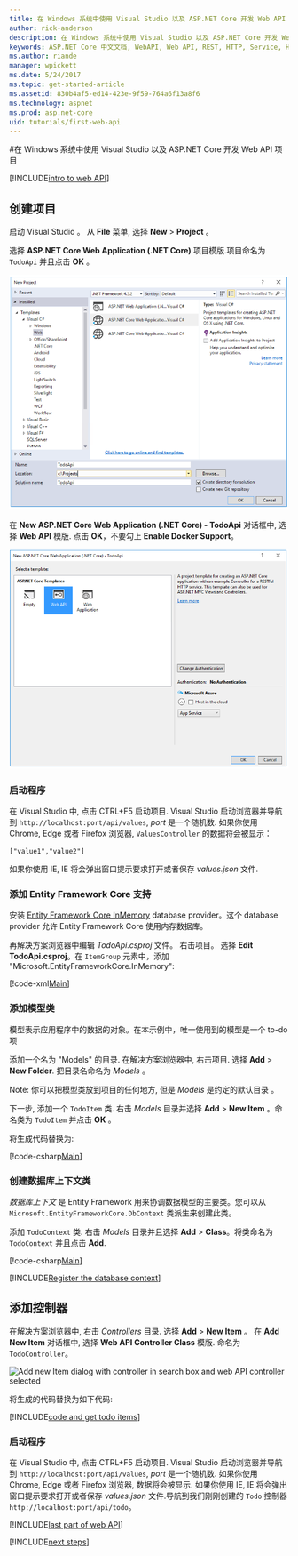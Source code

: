 ```yaml
---
title: 在 Windows 系统中使用 Visual Studio 以及 ASP.NET Core 开发 Web API 项目 | Microsoft 文档（中文文档）
author: rick-anderson
description: 在 Windows 系统中使用 Visual Studio 以及 ASP.NET Core 开发 Web API 项目
keywords: ASP.NET Core 中文文档, WebAPI, Web API, REST, HTTP, Service, HTTP Service
ms.author: riande
manager: wpickett
ms.date: 5/24/2017
ms.topic: get-started-article
ms.assetid: 830b4af5-ed14-423e-9f59-764a6f13a8f6
ms.technology: aspnet
ms.prod: asp.net-core
uid: tutorials/first-web-api
---
```


<!--#Create a web API with ASP.NET Core MVC and Visual Studio for Windows-->
#在 Windows 系统中使用 Visual Studio 以及 ASP.NET Core 开发 Web API 项目

<!-- WARNING: The code AND images in this doc are used by uid: tutorials/web-api-vsc, tutorials/first-web-api-mac and tutorials/first-web-api. If you change any code/images in this tutorial, update uid: tutorials/web-api-vsc -->

[!INCLUDE[intro to web API](../includes/webApi/intro.md)]

<!--## Create the project-->
## 创建项目

<!--From Visual Studio, select **File** menu, > **New** > **Project**.-->
启动 Visual Studio 。 从 **File** 菜单, 选择 **New** > **Project** 。

<!--Select the **ASP.NET Core Web Application (.NET Core)** project template. Name the project `TodoApi` and select **OK**.-->
选择 **ASP.NET Core Web Application (.NET Core)** 项目模版.项目命名为 ``TodoApi`` 并且点击 **OK** 。

![New project dialog](first-web-api/_static/new-project.png)

<!--In the **New ASP.NET Core Web Application (.NET Core) - TodoApi** dialog, select the **Web API** template. Select **OK**. Do **not** select **Enable Docker Support**.-->
在 **New ASP.NET Core Web Application (.NET Core) - TodoApi** 对话框中, 选择 **Web API** 模版. 点击 **OK**，不要勾上 **Enable Docker Support**。

![New ASP.NET Web Application dialog with Web API project template selected from ASP.NET Core Templates](first-web-api/_static/web-api-project.png)

<!--### Launch the app-->
### 启动程序

<!--In Visual Studio, press CTRL+F5 to launch the app. Visual Studio launches a browser and navigates to `http://localhost:port/api/values`, where *port* is a randomly chosen port number. If you're using Chrome, Edge or Firefox, the `ValuesController` data will be displayed:-->
在 Visual Studio 中, 点击 CTRL+F5 启动项目. Visual Studio 启动浏览器并导航到 `http://localhost:port/api/values`,  *port* 是一个随机数. 如果你使用 Chrome, Edge 或者 Firefox 浏览器, `ValuesController` 的数据将会被显示：

```
["value1","value2"]
``` 

<!--If you're using IE, you are prompted to open or save the *values.json* file.-->
如果你使用 IE, IE 将会弹出窗口提示要求打开或者保存 *values.json* 文件.

<!--### Add support for Entity Framework Core-->
### 添加 Entity Framework Core 支持

<!--Install the [Entity Framework Core InMemory](https://docs.microsoft.com/en-us/ef/core/providers/in-memory/) database provider. This database provider allows Entity Framework Core to be used with an in-memory database.-->
安装 [Entity Framework Core InMemory](https://docs.microsoft.com/en-us/ef/core/providers/in-memory/) database provider。这个 database provider 允许 Entity Framework Core 使用内存数据库。

<!--Edit the *TodoApi.csproj* file. In Solution Explorer, right-click the project. Select **Edit TodoApi.csproj**. In the `ItemGroup` element, add "Microsoft.EntityFrameworkCore.InMemory":-->
再解决方案浏览器中编辑 *TodoApi.csproj* 文件。 右击项目。 选择 **Edit TodoApi.csproj**。在 `ItemGroup` 元素中，添加 "Microsoft.EntityFrameworkCore.InMemory":

[!code-xml[Main](first-web-api/sample/TodoApi/TodoApi.csproj?highlight=15)]

<!--### Add a model class-->
### 添加模型类

<!--A model is an object that represents the data in your application. In this case, the only model is a to-do item.-->
模型表示应用程序中的数据的对象。在本示例中，唯一使用到的模型是一个 to-do 项

<!--Add a folder named "Models". In Solution Explorer, right-click the project. Select **Add** > **New Folder**. Name the folder *Models*.-->
添加一个名为 "Models" 的目录. 在解决方案浏览器中, 右击项目. 选择 **Add** > **New Folder**. 把目录名命名为 *Models* 。

<!--Note: You can put model classes anywhere in your project, but the *Models* folder is used by convention.-->
Note: 你可以把模型类放到项目的任何地方, 但是 *Models* 是约定的默认目录 。

<!--Add a `TodoItem` class. Right-click the *Models* folder and select **Add** > **Class**. Name the class `TodoItem` and select **Add**.-->
下一步, 添加一个  `TodoItem` 类. 右击 *Models* 目录并选择 **Add** > **New Item** 。命名类为 `TodoItem` 并点击 **OK** 。

<!--Replace the generated code with:-->
将生成代码替换为:

[!code-csharp[Main](first-web-api/sample/TodoApi/Models/TodoItem.cs)]

<!--### Create the database context-->
### 创建数据库上下文类

<!--The *database context* is the main class that coordinates Entity Framework functionality for a given data model. You create this class by deriving from the `Microsoft.EntityFrameworkCore.DbContext` class.-->
*数据库上下文* 是 Entity Framework 用来协调数据模型的主要类。您可以从 `Microsoft.EntityFrameworkCore.DbContext` 类派生来创建此类。

<!--Add a `TodoContext` class. Right-click the *Models* folder and select **Add** > **Class**. Name the class `TodoContext` and select **Add**.-->
添加 `TodoContext` 类. 右击 *Models* 目录并且选择 **Add** > **Class**。将类命名为 `TodoContext` 并且点击 **Add**.

[!code-csharp[Main](first-web-api/sample/TodoApi/Models/TodoContext.cs)]

[!INCLUDE[Register the database context](../includes/webApi/register_dbContext.md)]

<!--## Add a controller-->
## 添加控制器

<!--In Solution Explorer, right-click the *Controllers* folder. Select **Add** > **New Item**. In the **Add New Item** dialog, select the **Web  API Controller Class** template. Name the class `TodoController`.-->
在解决方案浏览器中, 右击 *Controllers* 目录. 选择 **Add** > **New Item** 。 在 **Add New Item** 对话框中, 选择 **Web  API Controller Class** 模版. 命名为  `TodoController`。


![Add new Item dialog with controller in search box and web API controller selected](first-web-api/_static/new_controller.png)

<!--Replace the generated code with the following:-->
将生成的代码替换为如下代码:

[!INCLUDE[code and get todo items](../includes/webApi/getTodoItems.md)]
  
<!--### Launch the app-->
### 启动程序

<!--In Visual Studio, press CTRL+F5 to launch the app. Visual Studio launches a browser and navigates to `http://localhost:port/api/values`, where *port* is a randomly chosen port number. If you're using Chrome, Edge or Firefox, the data will be displayed. If you're using IE, IE will prompt to you open or save the *values.json* file. Navigate to the `Todo` controller we just created `http://localhost:port/api/todo`.-->
在 Visual Studio 中, 点击 CTRL+F5 启动项目. Visual Studio 启动浏览器并导航到 `http://localhost:port/api/values`,  *port* 是一个随机数. 如果你使用 Chrome, Edge 或者 Firefox 浏览器, 数据将会被显示. 如果你使用 IE, IE 将会弹出窗口提示要求打开或者保存 *values.json* 文件.导航到我们刚刚创建的 `Todo` 控制器  `http://localhost:port/api/todo`。


[!INCLUDE[last part of web API](../includes/webApi/end.md)]

[!INCLUDE[next steps](../includes/webApi/next.md)]

